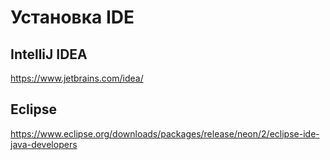 # Установка IDE

## IntelliJ IDEA

https://www.jetbrains.com/idea/

## Eclipse

https://www.eclipse.org/downloads/packages/release/neon/2/eclipse-ide-java-developers
